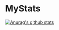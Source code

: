 # MyStats
[![Anurag's github stats](https://github-readme-stats.vercel.app/api?username=sunywhehe)](https://github.com/anuraghazra/github-readme-stats)

